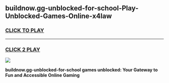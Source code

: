 
## buildnow.gg-unblocked-for-school-Play-Unblocked-Games-Online-x4law
<h3>
<a href="https://premium76.site?title=buildnow.gg-unblocked-for-school&ref=25A">CLICK TO PLAY</a></h3>
<hr>

<h3>
<a href="https://premium76.site?title=buildnow.gg-unblocked-for-school&ref=25A">CLICK 2 PLAY</a>
  
</h3>

<a href="https://premium76.site?title=buildnow.gg-unblocked-for-school&ref=25A"><img src="https://clearcache.store/games.png"></a>


**buildnow.gg-unblocked-for-school games unblocked: Your Gateway to Fun and Accessible Online Gaming**
